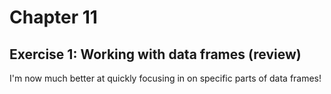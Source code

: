 # Chapter 11
## Exercise 1: Working with data frames (review)
I'm now much better at quickly focusing in on specific parts of data frames!